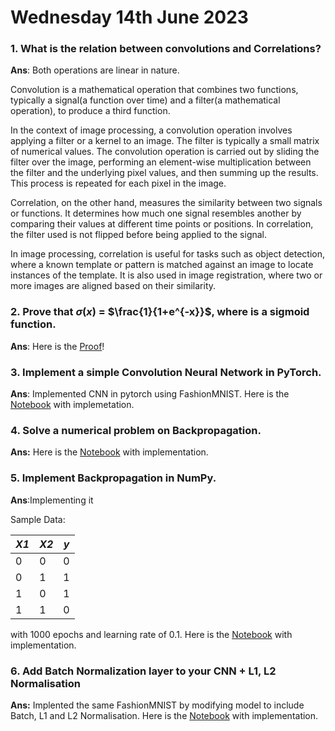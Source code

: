 # Wednesday 14th June 2023

### 1. What is the relation between convolutions and Correlations?

**Ans**: Both operations are linear in nature.

Convolution is a mathematical operation that combines two functions, typically a signal(a function over time) and a filter(a mathematical operation), to produce a third function. 

In the context of image processing, a convolution operation involves applying a filter or a kernel to an image. The filter is typically a small matrix of numerical values. The convolution operation is carried out by sliding the filter over the image, performing an element-wise multiplication between the filter and the underlying pixel values, and then summing up the results. This process is repeated for each pixel in the image.

Correlation, on the other hand, measures the similarity between two signals or functions. It determines how much one signal resembles another by comparing their values at different time points or positions. In correlation, the filter used is not flipped before being applied to the signal.

In image processing, correlation is useful for tasks such as object detection, where a known template or pattern is matched against an image to locate instances of the template. It is also used in image registration, where two or more images are aligned based on their similarity.


### 2. Prove that $\sigma(x)$ = $\frac{1}{1+e^{-x}}$, where is a sigmoid function.

**Ans**: Here is the [Proof](./sigmoid%20Proof.jpg)!

### 3. Implement a simple Convolution Neural Network in PyTorch.

**Ans**: Implemented CNN in pytorch using FashionMNIST. Here is the [Notebook](./simplecnn.ipynb) with implemetation.

### 4. Solve a numerical problem on Backpropagation.

**Ans:** Here is the [Notebook](./backpropogation-numerical.ipynb) with implementation.

### 5. Implement Backpropagation in NumPy.

**Ans**:Implementing it

Sample Data:

|*X1*|*X2*|*y*|
|---|---|---|
|0|0|0|
|0|1|1|
|1|0|1|
|1|1|0|

with 1000 epochs and learning rate of 0.1. Here is the [Notebook](./backpropogation-numpy.ipynb) with implementation.


### 6. Add Batch Normalization layer to your CNN + L1, L2 Normalisation

**Ans:** Implented the same FashionMNIST by modifying model to include Batch, L1 and L2 Normalisation. Here is the [Notebook](./simplecnn-batch-l1-l2.ipynb) with implementation.